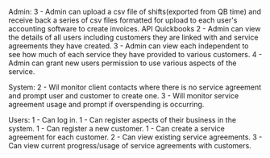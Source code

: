 Admin:
3 - Admin can upload a csv file of shifts(exported from QB time) and receive back a series of csv files formatted for upload to each user's accounting software to create invoices. API Quickbooks
2 - Admin can view the details of all users including customers they are linked with and service agreements they have created.
3 - Admin can view each independent to see how much of each service they have provided to various customers.
4 - Admin can grant new users permission to use various aspects of the service.

System:
2 - Wil monitor client contacts where there is no service agreement and prompt user and customer to create one.
3 - Will monitor service agreement usage and prompt if overspending is occurring.

Users:
1 - Can log in.
1 - Can register aspects of their business in the system.
1 - Can register a new customer.
1 - Can create a service agreement for each customer.
2 - Can view existing service agreements.
3 - Can view current progress/usage of service agreements with customers.
